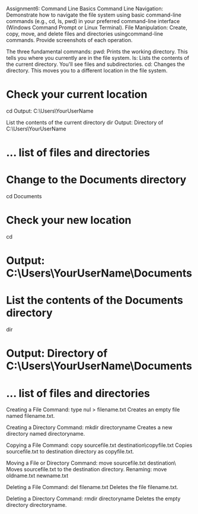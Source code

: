Assignment6: Command Line Basics
Command Line Navigation: 
Demonstrate how to navigate the file system using basic command-line commands (e.g., cd, ls, pwd) in your preferred command-line interface (Windows Command Prompt or Linux Terminal).
File Manipulation: Create, copy, move, and delete files and directories usingcommand-line commands. 
Provide screenshots of each operation.

The three fundamental commands:
pwd: Prints the working directory. This tells you where you currently are in the file system.
ls: Lists the contents of the current directory. You'll see files and subdirectories.
cd: Changes the directory. This moves you to a different location in the file system.

# Check your current location
cd
Output: C:\Users\YourUserName

List the contents of the current directory
dir
Output: Directory of C:\Users\YourUserName
#  ... list of files and directories

# Change to the Documents directory
cd Documents

# Check your new location
cd
# Output: C:\Users\YourUserName\Documents

# List the contents of the Documents directory
dir
# Output: Directory of C:\Users\YourUserName\Documents
#  ... list of files and directories

Creating a File
Command: type nul > filename.txt Creates an empty file named filename.txt.

Creating a Directory
Command: mkdir directoryname Creates a new directory named directoryname.

Copying a File
Command: copy sourcefile.txt destination\copyfile.txt Copies sourcefile.txt to destination directory as copyfile.txt.

Moving a File or Directory
Command: move sourcefile.txt destination\ Moves sourcefile.txt to the destination directory.
Renaming: move oldname.txt newname.txt

Deleting a File
Command: del filename.txt Deletes the file filename.txt.

Deleting a Directory
Command: rmdir directoryname Deletes the empty directory directoryname.
